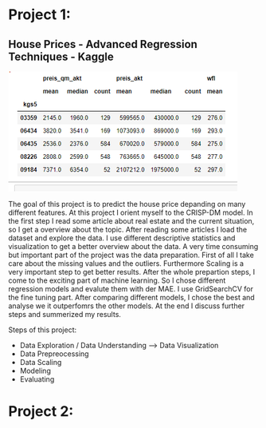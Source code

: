 
# Project 1:
## House Prices - Advanced Regression Techniques - Kaggle

![](https://github.com/lukasmetz27/Portfolio/blob/main/images/Unbenannt.PNG)

The goal of this project is to predict the house price depanding on many different features. At this project I orient myself to the CRISP-DM model. In the first step I read some article about real estate and the current situation, so I get a overview about the topic. After reading some articles I load the dataset and explore the data. I use different descriptive statistics and visualization to get a better overview about the data. A very time consuming but important part of the project was the data preparation. First of all I take care about the missing values and the outliers. Furthermore Scaling is a very important step to get better results. 
After the whole prepartion steps, I come to the exciting part of machine learning. So I chose different regression models and evalute them with der MAE. I use GridSearchCV for the fine tuning part. After comparing different models, I chose the best and analyse we it outperfomrs the other models. At the end I discuss further steps and summerized my results.

Steps of this project:
* Data Exploration / Data Understanding --> Data Visualization
* Data Prepreocessing
* Data Scaling
* Modeling 
* Evaluating


# Project 2:
